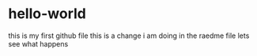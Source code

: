 # hello-world
this is my first github file
this is a change i am doing in the raedme file 
lets see what happens 
